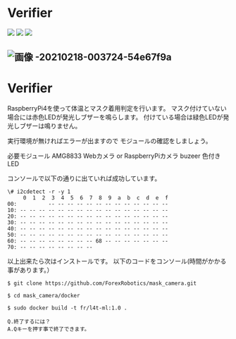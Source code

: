 # Verifier
<img src="https://img.shields.io/badge/-Raspberrypi-C51A4A.svg?logo=raspberrypi&style=plastic"> <img src="https://img.shields.io/badge/-Python-F9DC3E.svg?logo=python&style=flat">  <img src="https://img.shields.io/badge/-Docker-1488C6.svg?logo=docker&style=plastic">

![画像 -20210218-003724-54e67f9a](https://user-images.githubusercontent.com/79233748/108295060-61a5d800-71da-11eb-8d5d-854f1858b0b5.jpeg)
---
# Verifier
RaspberryPi4を使って体温とマスク着用判定を行います。
マスク付けていない場合には赤色LEDが発光しブザーを鳴らします。
付けている場合は緑色LEDが発光しブザーは鳴りません。

実行環境が無ければエラーが出ますので
モジュールの確認をしましょう。

必要モジュール
AMG8833 Webカメラ or RaspberryPiカメラ 
buzeer 色付きLED

コンソールで以下の通りに出ていれば成功しています。
```
\# i2cdetect -r -y 1
     0  1  2  3  4  5  6  7  8  9  a  b  c  d  e  f
00:          -- -- -- -- -- -- -- -- -- -- -- -- --
10: -- -- -- -- -- -- -- -- -- -- -- -- -- -- -- --
20: -- -- -- -- -- -- -- -- -- -- -- -- -- -- -- --
30: -- -- -- -- -- -- -- -- -- -- -- -- -- -- -- --
40: -- -- -- -- -- -- -- -- -- -- -- -- -- -- -- --
50: -- -- -- -- -- -- -- -- -- -- -- -- -- -- -- --
60: -- -- -- -- -- -- -- -- 68 -- -- -- -- -- -- --
70: -- -- -- -- -- -- -- --
```

以上出来たら次はインストールです。
以下のコードをコンソール(時間がかかる事があります。）
```
$ git clone https://github.com/ForexRobotics/mask_camera.git

$ cd mask_camera/docker

$ sudo docker build -t fr/l4t-ml:1.0 .

Q.終了するには？
A.Qキーを押す事で終了できます。


